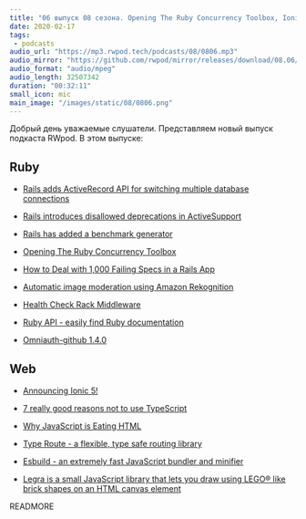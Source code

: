 ```yaml
---
title: "06 выпуск 08 сезона. Opening The Ruby Concurrency Toolbox, Ionic 5, Ruby API, Type Route, Esbuild, Legra и прочее"
date: 2020-02-17
tags:
 - podcasts
audio_url: "https://mp3.rwpod.tech/podcasts/08/0806.mp3"
audio_mirror: "https://github.com/rwpod/mirror/releases/download/08.06/0806.mp3"
audio_format: "audio/mpeg"
audio_length: 32507342
duration: "00:32:11"
small_icon: mic
main_image: "/images/static/08/0806.png"
---
```


Добрый день уважаемые слушатели. Представляем новый выпуск подкаста RWpod. В этом выпуске:

## Ruby

 - [Rails adds ActiveRecord API for switching multiple database connections](https://blog.saeloun.com/2020/02/14/rails-6-multiple-database-support)
 - [Rails introduces disallowed deprecations in ActiveSupport](https://blog.saeloun.com/2020/02/12/rails-active-support-disallowed-deprecations)
 - [Rails has added a benchmark generator](https://blog.saeloun.com/2020/02/11/rails-benchmark-generator)
 - [Opening The Ruby Concurrency Toolbox](https://www.honeybadger.io/blog/ruby-concurrency-parallelism/)


 - [How to Deal with 1,000 Failing Specs in a Rails App](https://blog.planetargon.com/entries/how-to-deal-with-1000-failing-specs-in-a-rails-app)
 - [Automatic image moderation using Amazon Rekognition](https://kukicola.io/posts/automatic-image-moderation-using-amazon-rekognition)
 - [Health Check Rack Middleware](https://medium.com/faun/health-check-rack-middleware-b6b126efbaa8)
 - [Ruby API - easily find Ruby documentation](https://rubyapi.org/)
 - [Omniauth-github 1.4.0](https://github.com/omniauth/omniauth-github/releases/tag/v1.4.0)

## Web

 - [Announcing Ionic 5!](https://ionicframework.com/blog/announcing-ionic-5/)
 - [7 really good reasons not to use TypeScript](https://medium.com/javascript-in-plain-english/7-really-good-reasons-not-to-use-typescript-166af597c466)
 - [Why JavaScript is Eating HTML](https://css-tricks.com/why-javascript-is-eating-html/)


 - [Type Route - a flexible, type safe routing library](https://www.type-route.org/)
 - [Esbuild - an extremely fast JavaScript bundler and minifier](https://github.com/evanw/esbuild)
 - [Legra is a small JavaScript library that lets you draw using LEGO® like brick shapes on an HTML canvas element](https://legrajs.com/)

READMORE
